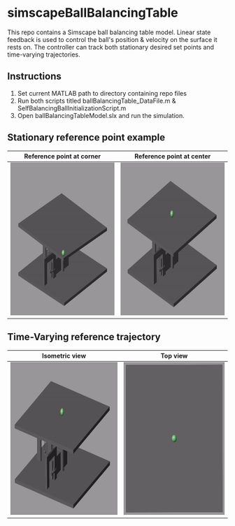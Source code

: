 # simscapeBallBalancingTable
This repo contains a Simscape ball balancing table model. Linear state feedback is used to control the ball's position & velocity on the surface it rests on. The controller can track both stationary desired set points and time-varying trajectories.

## Instructions
1. Set current MATLAB path to directory containing repo files
2. Run both scripts titled ballBalancingTable_DataFile.m & SelfBalancingBallInitializationScript.m
2. Open ballBalancingTableModel.slx and run the simulation.

## Stationary reference point example

|                            Reference point at corner                           |                            Reference point at center                            |
|:------------------------------------------------------------------------------:|:-------------------------------------------------------------------------------:|
|<img src="animations/cornerReferencePoint.gif" width="400" height="350">| <img src="animations/middleReferencePoint.gif" width="400" height="350">|

## Time-Varying reference trajectory

|                            Isometric view                           |                            Top view                                             |
|:------------------------------------------------------------------------------:|:-------------------------------------------------------------------------------:|
|<img src="animations/circularMotion.gif" width="400" height="350">| <img src="animations/circularMotionTopView.gif" width="400" height="350">|
